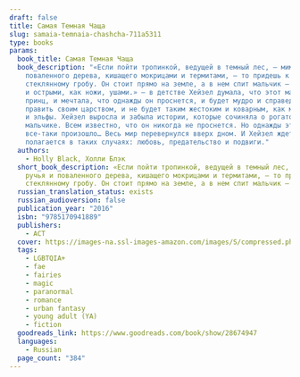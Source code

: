 ```yaml
---
draft: false
title: Самая Темная Чаща
slug: samaia-temnaia-chashcha-711a5311
type: books
params:
  book_title: Самая Темная Чаща
  book_description: "«Если пойти тропинкой, ведущей в темный лес, — мимо ручья и
    поваленного дерева, кишащего мокрицами и термитами, — то придешь к
    стеклянному гробу. Он стоит прямо на земле, а в нем спит мальчик — с рогами
    и острыми, как ножи, ушами.» – в детстве Хейзел думала, что этот мальчик —
    принц, и мечтала, что однажды он проснется, и будет мудро и справедливо
    править своим царством, и не будет таким жестоким и коварным, как многие феи
    и эльфы. Хейзел выросла и забыла истории, которые сочиняла о рогатом
    мальчике. Всем известно, что он никогда не проснется. Но однажды это
    все-таки произошло… Весь мир перевернулся вверх дном. И Хейзел ждет все, что
    полагается в таких случаях: любовь, предательство и подвиги."
  authors:
    - Holly Black, Холли Блэк
  short_book_description: «Если пойти тропинкой, ведущей в темный лес, — мимо
    ручья и поваленного дерева, кишащего мокрицами и термитами, — то придешь к
    стеклянному гробу. Он стоит прямо на земле, а в нем спит мальчик — с...
  russian_translation_status: exists
  russian_audioversion: false
  publication_year: "2016"
  isbn: "9785170941889"
  publishers:
    - АСТ
  cover: https://images-na.ssl-images-amazon.com/images/S/compressed.photo.goodreads.com/books/1453485838i/28674947.jpg
  tags:
    - LGBTQIA+
    - fae
    - fairies
    - magic
    - paranormal
    - romance
    - urban fantasy
    - young adult (YA)
    - fiction
  goodreads_link: https://www.goodreads.com/book/show/28674947
  languages:
    - Russian
  page_count: "384"
---
```

